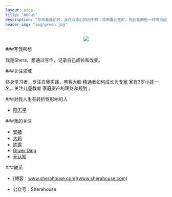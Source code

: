 ```yaml
---
layout: page
title: "About"
description: "你未看此花时，此花与汝心同归于寂；你来看此花时，则此花颜色一时明白起来 "
header-img: "img/green.jpg"
---
```



<center>
    <p><img src="http://7xlfkx.com1.z0.glb.clouddn.com/white2.jpg" align="center"></p>
</center>

###写我所想

我是Shera，想通过写作，记录自己成长和改变。


###关注领域

终身学习者，专注自我实践，黑客大脑
精通者如何成长为专家
家有3岁小娃一名，关注儿童教育 
家庭资产的理财和规划 。


###对我人生有转折性影响的人

- [阳志平](http://www.yangzhiping.com/)


###我的关注

- [安猪](http://caos.me)
- [大妈](http://zoomquiet.io/)
- [陈露](http://actionthinker.com/aboutme/)
- [Oliver Ding](http://swordi.org/)
- [元认知](http://www.mesule.com/)

###联系

- [博客：www.sherahouse.com](www.sherahouse.com)

- 公众号：Sherahouse







